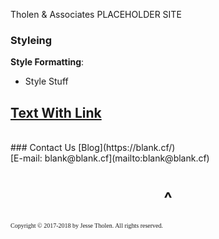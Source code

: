 

Tholen & Associates PLACEHOLDER SITE

### Styleing


**Style Formatting**:
- Style Stuff


## [Text With Link](https://tyetsa.cf/)

<br>
### Contact Us
[Blog](https://blank.cf/)
<br>
[E-mail: blank@blank.cf](mailto:blank@blank.cf)


<h1 align="center">^</h1>


<p style="font-family: TimesNewRoman, Times New Roman, Times, Baskerville, Georgia, serif;
	font-size: 10px;
	font-style: normal;
	font-variant: normal;
	font-weight: 400;
	line-height: 16px;">Copyright © 2017-2018 by Jesse Tholen. All rights reserved.</p>
